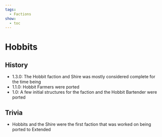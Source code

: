 ```yaml
---
tags:
  - Factions
show:
  - toc
---
```


####

# Hobbits


## History
- 1.3.0: The Hobbit faction and Shire was mostly considered complete for the time being
- 1.1.0: Hobbit Farmers were ported
- 1.0: A few initial structures for the faction and the Hobbit Bartender were ported

## Trivia

- Hobbits and the Shire were the first faction that was worked on being ported to Extended